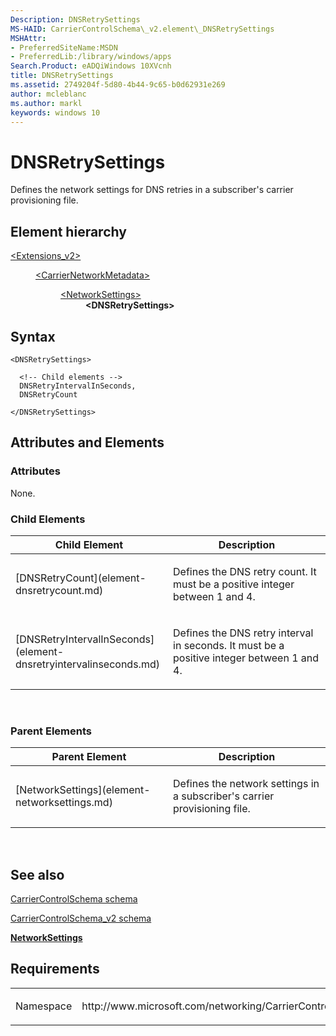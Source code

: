 ```yaml
---
Description: DNSRetrySettings
MS-HAID: CarrierControlSchema\_v2.element\_DNSRetrySettings
MSHAttr:
- PreferredSiteName:MSDN
- PreferredLib:/library/windows/apps
Search.Product: eADQiWindows 10XVcnh
title: DNSRetrySettings
ms.assetid: 2749204f-5d80-4b44-9c65-b0d62931e269
author: mcleblanc
ms.author: markl
keywords: windows 10
---
```


# DNSRetrySettings


Defines the network settings for DNS retries in a subscriber's carrier provisioning file.

## Element hierarchy

<dl>
<dt><a href="element-extensions-v2.md">&lt;Extensions_v2&gt;</a></dt>
<dd>
<dl>
<dt><a href="element-carriernetworkmetadata.md">&lt;CarrierNetworkMetadata&gt;</a></dt>
<dd>
<dl>
<dt><a href="element-networksettings.md">&lt;NetworkSettings&gt;</a></dt>
<dd><b>&lt;DNSRetrySettings&gt;</b></dd>
</dl>
</dd>
</dl>
</dd>
</dl>

## Syntax

``` syntax
<DNSRetrySettings>

  <!-- Child elements -->
  DNSRetryIntervalInSeconds,
  DNSRetryCount

</DNSRetrySettings>
```

## Attributes and Elements


### Attributes

None.

### Child Elements

<table>
<colgroup>
<col width="50%" />
<col width="50%" />
</colgroup>
<thead>
<tr class="header">
<th>Child Element</th>
<th>Description</th>
</tr>
</thead>
<tbody>
<tr class="odd">
<td>[DNSRetryCount](element-dnsretrycount.md)</td>
<td><p>Defines the DNS retry count. It must be a positive integer between 1 and 4.</p></td>
</tr>
<tr class="even">
<td>[DNSRetryIntervalInSeconds](element-dnsretryintervalinseconds.md)</td>
<td><p>Defines the DNS retry interval in seconds. It must be a positive integer between 1 and 4.</p></td>
</tr>
</tbody>
</table>

 

### Parent Elements

<table>
<colgroup>
<col width="50%" />
<col width="50%" />
</colgroup>
<thead>
<tr class="header">
<th>Parent Element</th>
<th>Description</th>
</tr>
</thead>
<tbody>
<tr class="odd">
<td>[NetworkSettings](element-networksettings.md)</td>
<td><p>Defines the network settings in a subscriber's carrier provisioning file.</p></td>
</tr>
</tbody>
</table>

 

## See also


[CarrierControlSchema schema](https://msdn.microsoft.com/library/windows/apps/hh868312)

[CarrierControlSchema\_v2 schema](schema-root.md)

[**NetworkSettings**](element-networksettings.md)

## Requirements

<table>
<colgroup>
<col width="50%" />
<col width="50%" />
</colgroup>
<tbody>
<tr class="odd">
<td><p>Namespace</p></td>
<td><p>http://www.microsoft.com/networking/CarrierControl/v2</p></td>
</tr>
</tbody>
</table>

 

 




